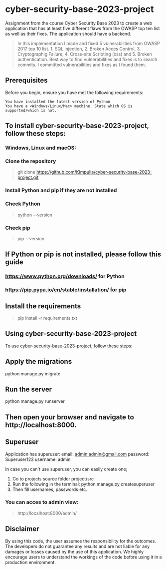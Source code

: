 
# cyber-security-base-2023-project

Assignment from the course Cyber Security Base 2023 to create a web application that has at least five different flaws from the OWASP top ten list as well as their fixes. The application should have a backend.

> In this implementation I made and fixed 5 vulnerabilities from OWASP 2017 top 10 list. 1. SQL injection, 2. Broken Acces Control, 3. Cryptographig Failure, 4. Cross-site Scripting (xss) and 5. Broken authentication. Best way to find vulnerabilities and fixes is to search commits. I committed vulnerabilities and fixes as I found them.


## Prerequisites

Before you begin, ensure you have met the following requirements:

    You have installed the latest version of Python
    You have a <Windows/Linux/Mac> machine. State which OS is supported/which is not.


## To install cyber-security-base-2023-project, follow these steps:

### Windows, Linux and macOS:

### Clone the repository
> git clone https://github.com/Kimpulla/cyber-security-base-2023-project.git


### Install Python and pip if they are not installed
### Check Python
> python --version

### Check pip
> pip --version

## If Python or pip is not installed, please follow this guide
### https://www.python.org/downloads/ for Python
### https://pip.pypa.io/en/stable/installation/ for pip

## Install the requirements
> pip install -r requirements.txt


## Using cyber-security-base-2023-project

To use cyber-security-base-2023-project, follow these steps:

## Apply the migrations
python manage.py migrate

## Run the server
python manage.py runserver

## Then open your browser and navigate to http://localhost:8000.

## Superuser
Application has superuser:
email: admin.admin@gmail.com
password: Superuser123
username: admin

In case you can't use superuser, you can easily create one;

1. Go to projects source folder project/src
2. Run the following in the terminal: python manage.py createsuperuser
3. Then fill usernames, passwords etc.

### You can acces to admin view:

> http://localhost:8000/admin/

## Disclaimer

By using this code, the user assumes the responsibility for the outcomes. The developers do not guarantee any results and are not liable for any damages or losses caused by the use of this application. We highly encourage users to understand the workings of the code before using it in a production environment.
